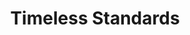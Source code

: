---
ee_id: '151'
site: '1'
type: '2'
long_id: 2010-089 Timeless Standards
url: 2010-089-timeless-standards-4
year: '2010'
medium: Inkjet on Comtex
commission:
add_credit:
dims: 56 x 40 inches
pitch:
ps:
live_url:
related:
title: Timeless Standards
youtube:
imgs: "{filedir_1}timeless-standards-2010-089-full-cropped-database-ropac.jpg"
subheading:
year2: '2010'
download:
add_credits:
related_code:
! '':
layout: things-i-made
---